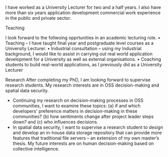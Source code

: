 I have worked as a University Lecturer for two and a half years. I also have more than six years application development commercial work experience in the public and private sector. 

Teaching

I look forward to the follwoing opprtunities in an academic lecturing role.
•	Teaching – I have taught final year and postgraduate level courses as a University Lecturer. 
•	Industrial consultation – using my Industrial background, I would like to assist in carrying out real world application development for a University as well as external organisations. 
•	Coaching students to build real-world applications, as I previously did as a University Lecturer

Research
After completing my PhD, I am looking forward to supervise research students. My research interests are in OSS decision-making and spatial data security.  
- Continuing my research on decision-making processes in OSS communities, I want to examine these topics: (a) if and which developers' preference matters in decision-making in these communities? (b) how sentiments change after project leader steps down? and (c) who influences decisions. 
- In spatial data security, I want to supervise a research student to design and develop an in-house data storage repository that can provide more features that traditional file servers – an extension of my own master’s thesis. My future interests are on human decision-making based on collective intelligence.
